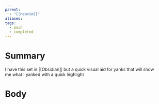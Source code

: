 ```yaml
---
parent:
  - "[[neovim]]"
aliases: 
tags:
  - pain
  - completed
---
```

# Summary 
I have this set in [[Obsidian]] but a quick visual aid for yanks that will show me what I yanked with a quick highlight
# Body

